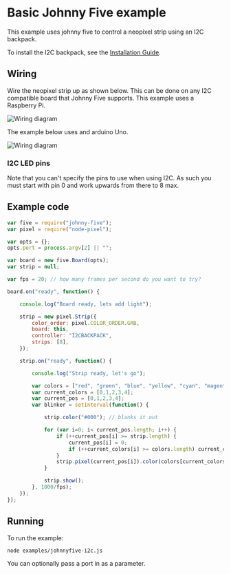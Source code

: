 # Basic Johnny Five example

This example uses johnny five to control a neopixel strip using an I2C backpack.

To install the I2C backpack, see the [Installation Guide](installation.md).

## Wiring

Wire the neopixel strip up as shown below. This can be done on any I2C compatible
board that Johnny Five supports. This example uses a Raspberry Pi.

![Wiring diagram](breadboard/i2c_backpack_bb.png)

The example below uses and arduino Uno.

![Wiring diagram](breadboard/i2c_backpack_arduino_bb.png)

### I2C LED pins

Note that you can't specify the pins to use when using I2C. As such you must
start with pin 0 and work upwards from there to 8 max.

## Example code

```js
var five = require("johnny-five");
var pixel = require("node-pixel");

var opts = {};
opts.port = process.argv[2] || "";

var board = new five.Board(opts);
var strip = null;

var fps = 20; // how many frames per second do you want to try?

board.on("ready", function() {

    console.log("Board ready, lets add light");

    strip = new pixel.Strip({
        color_order: pixel.COLOR_ORDER.GRB,
        board: this,
        controller: "I2CBACKPACK",
        strips: [8],
    });

    strip.on("ready", function() {

        console.log("Strip ready, let's go");

        var colors = ["red", "green", "blue", "yellow", "cyan", "magenta", "white"];
        var current_colors = [0,1,2,3,4];
        var current_pos = [0,1,2,3,4];
        var blinker = setInterval(function() {

            strip.color("#000"); // blanks it out

            for (var i=0; i< current_pos.length; i++) {
                if (++current_pos[i] >= strip.length) {
                    current_pos[i] = 0;
                    if (++current_colors[i] >= colors.length) current_colors[i] = 0;
                }
                strip.pixel(current_pos[i]).color(colors[current_colors[i]]);
            }

            strip.show();
        }, 1000/fps);
    });
});
```

## Running

To run the example:

```
node examples/johnnyfive-i2c.js
```

You can optionally pass a port in as a parameter.
